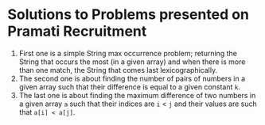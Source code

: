 # Solutions to Problems presented on Pramati Recruitment

<ol>
<li>First one is a simple String max occurrence problem; returning the String that occurs the most (in a given array) and when there is more than one match, the String that comes last lexicographically.</li>

<li>The second one is about finding the number of pairs of numbers in a given array such that their difference is equal to a given constant <code>k</code>.</li>

<li>The last one is about finding the maximum difference of two numbers in a given array <code>a</code> such that their indices are  <code>i</code> < <code>j</code> and their values are such that <code>a[i] < a[j]</code>.</li>
</ol>

